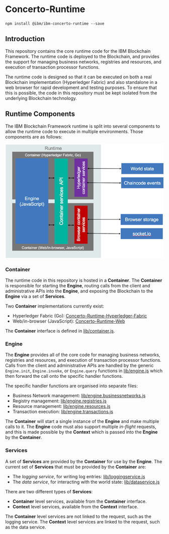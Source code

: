 # Concerto-Runtime

`npm install @ibm/ibm-concerto-runtime --save`

## Introduction

This repository contains the core runtime code for the IBM Blockchain Framework.
The runtime code is deployed to the Blockchain, and provides the support for managing
business networks, registries and resources, and execution of transaction processor
functions.

The runtime code is designed so that it can be executed on both a real Blockchain
implementation (Hyperledger Fabric) and also standalone in a web browser for rapid
development and testing purposes. To ensure that this is possible, the code in
this repository must be kept isolated from the underlying Blockchain technology.

## Runtime Components

The IBM Blockchain Framework runtime is split into several components to allow
the runtime code to execute in multiple environments. Those components are as follows:

![Runtime overview](./images/overview.png)

### Container

The runtime code in this repository is hosted in a **Container**. The **Container**
is responsible for starting the **Engine**, routing calls from the client and
administrative APIs into the **Engine**, and exposing the Blockchain to the **Engine**
via a set of **Services**.

Two **Container** implementations currently exist:

* Hyperledger Fabric (Go): [Concerto-Runtime-Hyperledger-Fabric](https://github.ibm.com/Blockchain-WW-Labs/Concerto-Runtime-Hyperledger-Fabric)
* Web/in-browser (JavaScript): [Concerto-Runtime-Web](https://github.ibm.com/Blockchain-WW-Labs/Concerto-Runtime-Web)

The **Container** interface is defined in [lib/container.js](./lib/container.js).

### Engine

The **Engine** provides all of the core code for managing business networks,
registries and resources, and execution of transaction processor functions. Calls
from the client and administrative APIs are handled by the generic `Engine.init`, `Engine.invoke`, or `Engine.query` functions in [lib/engine.js](./lib/engine.js)
which then forward the call onto the specific handler functions.

The specific handler functions are organised into separate files:

* Business Network management: [lib/engine.businessnetworks.js](./lib/engine.businessnetworks.js)
* Registry management: [lib/engine.registries.js](./lib/engine.registries.js)
* Resource management: [lib/engine.resources.js](./lib/engine.resources.js)
* Transaction execution: [lib/engine.transactions.js](./lib/engine.transactions.js)

The **Container** will start a single instance of the **Engine** and make multiple
calls to it. The **Engine** code must also support multiple *in-flight* requests, and this is made possible by the **Context** which is passed into the **Engine** by the **Container**.

### Services

A set of **Services** are provided by the **Container** for use by the **Engine**.
The current set of **Services** that must be provided by the **Container** are:

* The *logging service*, for writing log entries: [lib/loggingservice.js](./lib/loggingservice.js)
* The *data service*, for interacting with the world state: [lib/dataservice.js](./lib/dataservice.js)

There are two different types of **Services**:

* **Container** level services, available from the **Container** interface.
* **Context** level services, available from the **Context** interface.

The **Container** level services are not linked to the request, such as the logging
service. The **Context** level services are linked to the request, such as the data service.
